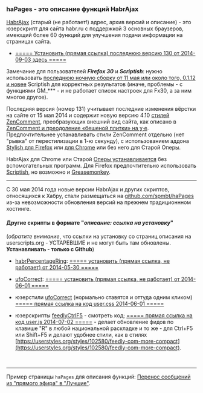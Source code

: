 ### haPages - это описание функций HabrAjax

[HabrAjax](http://userscripts.org:8080/scripts/show/121690) (старый (не работает!) адрес, архив версий и описание) - это юзерскрипт для сайта habr.ru с поддержкой 3 основных браузеров, имеющий более 60 функций для улучшения подачи информации на страницах сайта.

* [===== Установить (прямая ссылка) последнюю версию 130 от 2014-09-03 здесь =====](https://raw.githubusercontent.com/spmbt/haPages/gh-pages/habrajax.user.js)

Замечание для пользователей ***Firefox 30*** и ***Scriptish***: нужно использовать [последнюю ночную сборку от 11 мая или около того, 0.1.12 и новее](https://github.com/scriptish/scriptish-nightlies/tags) Scriptish для корректных результатов (иначе, проблемы - с функциями GM_*** - и не работает список настроек для Fx30, а за ним многое другое).

Последняя версия (номер 131) учитывает последние изменения вёрстки на сайте от 15 мая 2014 и содержит новую версию 4.10 [стилей ZenComment](http://userstyles.org/styles/101697/habr-zencomment-4), преобразующих внешний вид сайта, как описано в [ZenComment и преодоление «бешеной плитки» на χ·е](http://habrahabr.ru/post/223555/). Предпочтительнее устанавливать стили ZenComment отдельно (нет "рывка" от перестилизации в 1-ю секунду), с использованием аддона [Stylish для Firefox](https://addons.mozilla.org/ru/firefox/addon/stylish/) или [для Chrome](https://chrome.google.com/webstore/detail/stylish/fjnbnpbmkenffdnngjfgmeleoegfcffe?hl=ru) или без него для Старой Оперы.

HabrAjax для Chrome или Старой [Оперы устанавливается](http://f-lite.ru/lfp/s015.radikal.ru/i332/1010/ed/7bd2820ccbf6.png/htm) без вспомогательных программ. Для Firefox предпочтительно использовать [Scriptish](https://addons.mozilla.org/ru/firefox/addon/scriptish/versions/?page=1#version-0.1.12), но возможно и [Greasemonkey](https://addons.mozilla.org/ru/firefox/addon/greasemonkey/versions/).

---

С 30 мая 2014 года новые версии HabrAjax и других скриптов, относящихся к Хабру, стали размещаться на [github.com/spmbt/haPages](https://github.com/spmbt/haPages/tree/gh-pages) из-за невозможности обновления версий на прежнем традиционнном хостинге.

#### Другие скрипты в формате "*описание: ссылка на установку*"
(*обратите внимание*, что ссылки на установку со страниц описания на userscripts.org - УСТАРЕВШИЕ и не могут быть там обновлены. **Устанавливать - только с Github**)

* [habrPercentageRing](http://userscripts.org:8080/scripts/show/129371): [===== установить (прямая ссылка, не работает) от 2014-05-30 =====](https://raw.githubusercontent.com/spmbt/haPages/gh-pages/habrpercentagering@githubcomspmbt.user.js)
* [ufoCorrect](http://userscripts.org:8080/scripts/show/397762): [===== установить (прямая ссылка, не работает) от 2014-06-01 =====](https://raw.githubusercontent.com/spmbt/haPages/gh-pages/ufocorrect.user.js)

* юзерстили [ufoCorrect](http://userstyles.org/styles/98513/ufocorrect) (нормально ставятся и оттуда одним кликом) [===== прямая ссылка на код user.css 2014-06-01 =====](https://raw.githubusercontent.com/spmbt/haPages/gh-pages/ufocorrect.user.css)

* юзерскрипты [feedlyCtrlF5](https://github.com/spmbt/haPages/blob/gh-pages/feedlyctrlf5.user.js) - смотреть код; [===== прямая ссылка на код user.js  2014-07-02 =====](https://raw.githubusercontent.com/spmbt/haPages/gh-pages/feedlyctrlf5.user.js) - делает обновление фидов по клавише "R" в любой национальной раскладке и то же - для Ctrl+F5 или Shift+F5 и делают удобнее стили, как в стилях [https://userstyles.org/styles/102580/feedly-com-more-compact](https://userstyles.org/styles/102580/feedly-com-more-compact).

<br>

---

Пример страницы `haPages` для описания функций: [Перенос сообщений из "прямого эфира" в "Лучшие"](http://spmbt.github.io/haPages/sidebarLive2Dailybest.htm).



